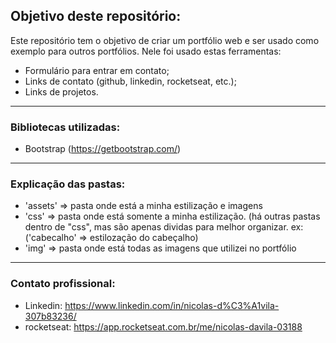 ## Objetivo deste repositório:

Este repositório tem o objetivo de criar um portfólio web e ser usado como exemplo para outros portfólios. Nele foi usado estas ferramentas:

   * Formulário para entrar em contato;
   * Links de contato (github, linkedin, rocketseat, etc.);
   * Links de projetos.
<hr>

### Bibliotecas utilizadas:

  * Bootstrap (https://getbootstrap.com/)
<hr>

### Explicação das pastas:

  * 'assets' => pasta onde está a minha estilização e imagens</li>
  * 'css' => pasta onde está somente a minha estilização. (há outras pastas dentro de "css", mas são apenas dividas para melhor organizar. ex: ('cabecalho' => estilozação do cabeçalho)
  * 'img' => pasta onde está todas as imagens que utilizei no portfólio</li>
<hr>

### Contato profissional:


  * Linkedin: https://www.linkedin.com/in/nicolas-d%C3%A1vila-307b83236/
  * rocketseat: https://app.rocketseat.com.br/me/nicolas-davila-03188